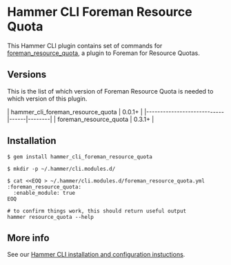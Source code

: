 # Hammer CLI Foreman Resource Quota

This Hammer CLI plugin contains set of commands for [foreman_resource_quota](
  https://github.com/atix-ag/foreman_resource_quota
), a plugin to Foreman for Resource Quotas.

## Versions

This is the list of which version of Foreman Resource Quota is needed to which version of this plugin.

| hammer_cli_foreman_resource_quota | 0.0.1+ |
|----------------------------|------|--------|
|            foreman_resource_quota | 0.3.1+ |

## Installation

    $ gem install hammer_cli_foreman_resource_quota

    $ mkdir -p ~/.hammer/cli.modules.d/

    $ cat <<EOQ > ~/.hammer/cli.modules.d/foreman_resource_quota.yml
    :foreman_resource_quota:
      :enable_module: true
    EOQ

    # to confirm things work, this should return useful output
    hammer resource_quota --help

## More info

See our [Hammer CLI installation and configuration instuctions](
https://github.com/theforeman/hammer-cli/blob/master/doc/installation.md#installation).
